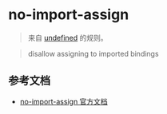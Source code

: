 # no-import-assign

> 来自 [undefined](undefined) 的规则。

> disallow assigning to imported bindings

## 参考文档

- [no-import-assign 官方文档](https://eslint.org/docs/rules/no-import-assign)
